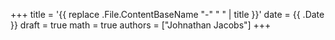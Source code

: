 +++
title = '{{ replace .File.ContentBaseName "-" " " | title }}'
date = {{ .Date }}
draft = true
math = true
authors = ["Johnathan Jacobs"]
+++

